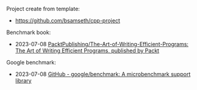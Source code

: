 
Project create from template:
- https://github.com/bsamseth/cpp-project

Benchmark book:
- 2023-07-08 [PacktPublishing/The-Art-of-Writing-Efficient-Programs: The Art of Writing Efficient Programs, published by Packt](https://github.com/PacktPublishing/The-Art-of-Writing-Efficient-Programs)

Google benchmark:
- 2023-07-08 [GitHub - google/benchmark: A microbenchmark support library](https://github.com/google/benchmark)